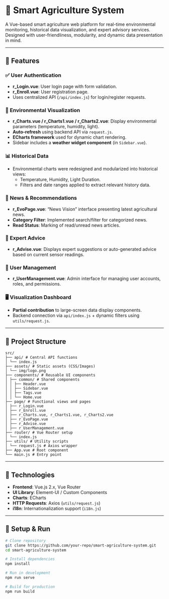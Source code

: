 # 🌱 Smart Agriculture System

A Vue-based smart agriculture web platform for real-time environmental monitoring, historical data visualization, and expert advisory services. Designed with user-friendliness, modularity, and dynamic data presentation in mind.

---

## 📌 Features

### ✅ User Authentication
- **r_Login.vue**: User login page with form validation.
- **r_Enroll.vue**: User registration page.
- Uses centralized API (`/api/index.js`) for login/register requests.

### 🌿 Environmental Visualization
- **r_Charts.vue / r_Charts1.vue / r_Charts2.vue**: Display environmental parameters (temperature, humidity, light).
- **Auto-refresh** using backend API via `request.js`.
- **ECharts framework** used for dynamic chart rendering.
- Sidebar includes a **weather widget component** (in `Sidebar.vue`).

### 📊 Historical Data
- Environmental charts were redesigned and modularized into historical views:
  - Temperature, Humidity, Light Duration.
  - Filters and date ranges applied to extract relevant history data.

### 📰 News & Recommendations
- **r_EvoPage.vue**: “News Vision” interface presenting latest agricultural news.
- **Category Filter**: Implemented search/filter for categorized news.
- **Read Status**: Marking of read/unread news articles.

### 🧠 Expert Advice
- **r_Advise.vue**: Displays expert suggestions or auto-generated advice based on current sensor readings.

### 👥 User Management
- **r_UserManagement.vue**: Admin interface for managing user accounts, roles, and permissions.

### 🖥️ Visualization Dashboard
- **Partial contribution** to large-screen data display components.
- Backend connection via `api/index.js` + dynamic filters using `utils/request.js`.

---

## 📁 Project Structure
```
src/
├── api/ # Central API functions
│ └── index.js
├── assets/ # Static assets (CSS/Images)
│ └── img/logo.png
├── components/ # Reusable UI components
│ ├── common/ # Shared components
│ │ ├── Header.vue
│ │ ├── Sidebar.vue
│ │ ├── Tags.vue
│ │ └── Home.vue
├── page/ # Functional views and pages
│ ├── r_Login.vue
│ ├── r_Enroll.vue
│ ├── r_Charts.vue, r_Charts1.vue, r_Charts2.vue
│ ├── r_EvoPage.vue
│ ├── r_Advise.vue
│ ├── r_UserManagement.vue
├── router/ # Vue Router setup
│ └── index.js
├── utils/ # Utility scripts
│ └── request.js # Axios wrapper
├── App.vue # Root component
└── main.js # Entry point
```
---

## 🧪 Technologies

- **Frontend**: Vue.js 2.x, Vue Router
- **UI Library**: Element-UI / Custom Components
- **Charts**: ECharts
- **HTTP Requests**: Axios (`utils/request.js`)
- **i18n**: Internationalization support (`i18n.js`)

---

## 🚀 Setup & Run

```bash
# Clone repository
git clone https://github.com/your-repo/smart-agriculture-system.git
cd smart-agriculture-system

# Install dependencies
npm install

# Run in development
npm run serve

# Build for production
npm run build
